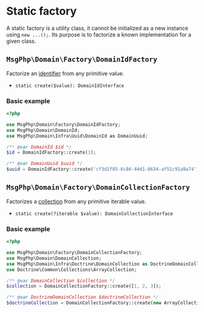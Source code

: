 # Static factory

A static factory is a utility class, it cannot be initialized as a new instance using `new ...();`. Its purpose is to
factorize a known implementation for a given class.

## `MsgPhp\Domain\Factory\DomainIdFactory`

Factorize an [identifier](../identifiers.md) from any primitive value.

- `static create($value): DomainIdInterface`

### Basic example

```php
<?php

use MsgPhp\Domain\Factory\DomainIdFactory;
use MsgPhp\Domain\DomainId;
use MsgPhp\Domain\Infra\Uuid\DomainId as DomainUuid;

/** @var DomainId $id */
$id = DomainIdFactory::create(1);

/** @var DomainUuid $uuid */
$uuid = DomainIdFactory::create('cf3d2f85-6c86-44d1-8634-af51c91a9a74');
```

## `MsgPhp\Domain\Factory\DomainCollectionFactory`

Factorizes a [collection](../collections.md) from any primitive iterable value.

- `static create(?iterable $value): DomainCollectionInterface`

### Basic example

```php
<?php

use MsgPhp\Domain\Factory\DomainCollectionFactory;
use MsgPhp\Domain\DomainCollection;
use MsgPhp\Domain\Infra\Doctrine\DomainCollection as DoctrineDomainCollection;
use Doctrine\Common\Collections\ArrayCollection;

/** @var DomainCollection $collection */
$collection = DomainCollectionFactory::create([1, 2, 3]);

/** @var DoctrineDomainCollection $doctrineCollection */
$doctrineCollection = DomainCollectionFactory::create(new ArrayCollection([1, 2, 3]));
```
